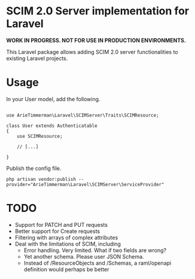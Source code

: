 
# SCIM 2.0 Server implementation for Laravel

__WORK IN PROGRESS. NOT FOR USE IN PRODUCTION ENVIRONMENTS.__

This Laravel package allows adding SCIM 2.0 server functionalities to existing Laravel projects.

# Usage

In your User model, add the following.

~~~.php

use ArieTimmerman\Laravel\SCIMServer\Traits\SCIMResource;

class User extends Authenticatable
{
    use SCIMResource;
    
    // [...]

}

~~~

Publish the config file.

~~~
php artisan vendor:publish --provider="ArieTimmerman\Laravel\SCIMServer\ServiceProvider"
~~~

# TODO

* Support for PATCH and PUT requests
* Better support for Create requests
* Filtering with arrays of complex attributes
* Deal with the limitations of SCIM, including
	* Error handling. Very limited. What if two fields are wrong?
	* Yet another schema. Please user JSON Schema.
	* Instead of /ResourceObjects and /Schemas, a raml/openapi definition would perhaps be better


